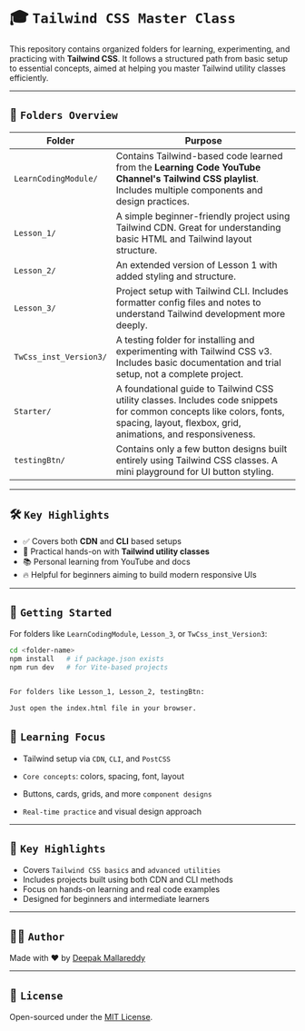 # 🎓 `Tailwind CSS Master Class`

This repository contains organized folders for learning, experimenting, and practicing with **Tailwind CSS**. It follows a structured path from basic setup to essential concepts, aimed at helping you master Tailwind utility classes efficiently.

---

## 📁 `Folders Overview`

| Folder                   | Purpose |
|--------------------------|---------|
| `LearnCodingModule/`     | Contains Tailwind-based code learned from the **Learning Code YouTube Channel's Tailwind CSS playlist**. Includes multiple components and design practices. |
| `Lesson_1/`              | A simple beginner-friendly project using Tailwind CDN. Great for understanding basic HTML and Tailwind layout structure. |
| `Lesson_2/`              | An extended version of Lesson 1 with added styling and structure. |
| `Lesson_3/`              | Project setup with Tailwind CLI. Includes formatter config files and notes to understand Tailwind development more deeply. |
| `TwCss_inst_Version3/`   | A testing folder for installing and experimenting with Tailwind CSS v3. Includes basic documentation and trial setup, not a complete project. |
| `Starter/`               | A foundational guide to Tailwind CSS utility classes. Includes code snippets for common concepts like colors, fonts, spacing, layout, flexbox, grid, animations, and responsiveness. |
| `testingBtn/`            | Contains only a few button designs built entirely using Tailwind CSS classes. A mini playground for UI button styling. |

---

## 🛠️ `Key Highlights`

- ✅ Covers both **CDN** and **CLI** based setups
- 🎨 Practical hands-on with **Tailwind utility classes**
- 📚 Personal learning from YouTube and docs
- 🔥 Helpful for beginners aiming to build modern responsive UIs

---

## 🚀 `Getting Started`

For folders like `LearnCodingModule`, `Lesson_3`, or `TwCss_inst_Version3`:

```bash cd <folder-name>
cd <folder-name>
npm install   # if package.json exists
npm run dev   # for Vite-based projects 


For folders like Lesson_1, Lesson_2, testingBtn:

Just open the index.html file in your browser.
```


## 📌 `Learning Focus`

 - Tailwind setup via `CDN`, `CLI`, and `PostCSS`

 - `Core concepts`: colors, spacing, font, layout

 - Buttons, cards, grids, and more `component designs`

 - `Real-time practice` and visual design approach


---

## 🔑 `Key Highlights`

- Covers `Tailwind CSS basics` and `advanced utilities`
- Includes projects built using both CDN and CLI methods
- Focus on hands-on learning and real code examples
- Designed for beginners and intermediate learners

---

## 🙋‍♂️ `Author`

Made with ❤️ by [Deepak Mallareddy](https://github.com/Deepak8519M)

---

## 📄 `License`

Open-sourced under the [MIT License](LICENSE).

